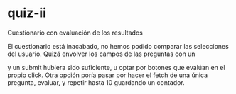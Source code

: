 # quiz-ii
Cuestionario con evaluación de los resultados

El cuestionario está inacabado, no hemos podido comparar las selecciones del usuario. Quizá envolver los campos de las preguntas con un <form> y un submit hubiera sido suficiente, u optar por botones que evalúan en el propio click. Otra opción poría pasar por hacer el fetch de una única pregunta, evaluar, y repetir hasta 10 guardando un contador.
